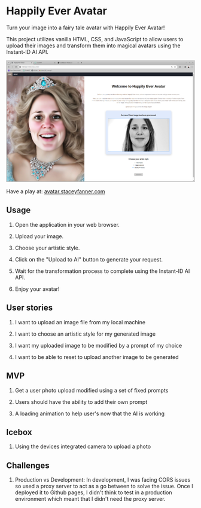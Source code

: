 # Happily Ever Avatar

Turn your image into a fairy tale avatar with Happily Ever Avatar!

This project utilizes vanilla HTML, CSS, and JavaScript to allow users to upload their images and transform them into magical avatars using the Instant-ID AI API.

![HappilyEverAvatar](/images/screenshot_HEA_homepage.png)

Have a play at: [avatar.staceyfanner.com](https://avatar.staceyfanner.com/)

## Usage

1. Open the application in your web browser.

2. Upload your image.

3. Choose your artistic style.

4. Click on the "Upload to AI" button to generate your request.

5. Wait for the transformation process to complete using the Instant-ID AI API.

6. Enjoy your avatar!

## User stories

1. I want to upload an image file from my local machine

2. I want to choose an artistic style for my generated image

3. I want my uploaded image to be modified by a prompt of my choice

4. I want to be able to reset to upload another image to be generated

## MVP

1. Get a user photo upload modified using a set of fixed prompts

2. Users should have the ability to add their own prompt

3. A loading animation to help user's now that the AI is working

## Icebox

1. Using the devices integrated camera to upload a photo

## Challenges

1. Production vs Development: In development, I was facing CORS issues so used a proxy server to act as a go between to solve the issue. Once I deployed it to Github pages, I didn't think to test in a production environment which meant that I didn't need the proxy server.
